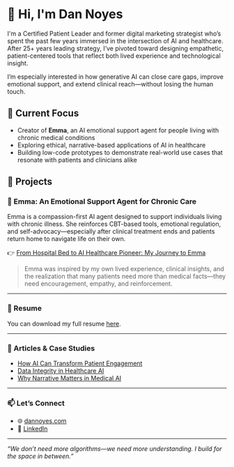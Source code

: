 # 👋 Hi, I'm Dan Noyes

I'm a Certified Patient Leader and former digital marketing strategist who’s spent the past few years immersed in the intersection of AI and healthcare. After 25+ years leading strategy, I’ve pivoted toward designing empathetic, patient-centered tools that reflect both lived experience and technological insight.

I’m especially interested in how generative AI can close care gaps, improve emotional support, and extend clinical reach—without losing the human touch.

## 🌱 Current Focus

- Creator of **Emma**, an AI emotional support agent for people living with chronic medical conditions
- Exploring ethical, narrative-based applications of AI in healthcare
- Building low-code prototypes to demonstrate real-world use cases that resonate with patients and clinicians alike

## 🧠 Projects

### 🌸 Emma: An Emotional Support Agent for Chronic Care

Emma is a compassion-first AI agent designed to support individuals living with chronic illness. She reinforces CBT-based tools, emotional regulation, and self-advocacy—especially after clinical treatment ends and patients return home to navigate life on their own.

👉 [From Hospital Bed to AI Healthcare Pioneer: My Journey to Emma](https://dannoyes.com/from-hospital-bed-to-ai-healthcare-pioneer-my-journey-to-emma/)

> Emma was inspired by my own lived experience, clinical insights, and the realization that many patients need more than medical facts—they need encouragement, empathy, and reinforcement.

---

### 📄 Resume

You can download my full resume [here](./Dan-Noyes-Resume.pdf).

---

### 🧵 Articles & Case Studies

- [How AI Can Transform Patient Engagement](https://dannoyes.com)
- [Data Integrity in Healthcare AI](https://dannoyes.com)
- [Why Narrative Matters in Medical AI](https://dannoyes.com)

---

### 📫 Let’s Connect

- 🌐 [dannoyes.com](https://dannoyes.com)
- 💼 [LinkedIn](https://www.linkedin.com/in/dannoyes)

---
*“We don’t need more algorithms—we need more understanding. I build for the space in between.”*

